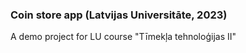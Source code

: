 ### Coin store app (Latvijas Universitāte, 2023)
A demo project for LU course "Tīmekļa tehnoloģijas II"
